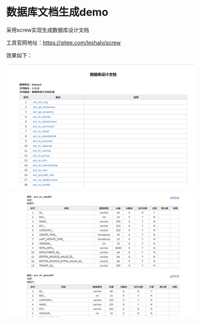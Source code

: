 # 数据库文档生成demo

采用screw实现生成数据库设计文档

工具官网地址：https://gitee.com/leshalv/screw

效果如下：

![1595912620194](media/1595912620194.png)

![1595912727638](media/1595912727638.png)